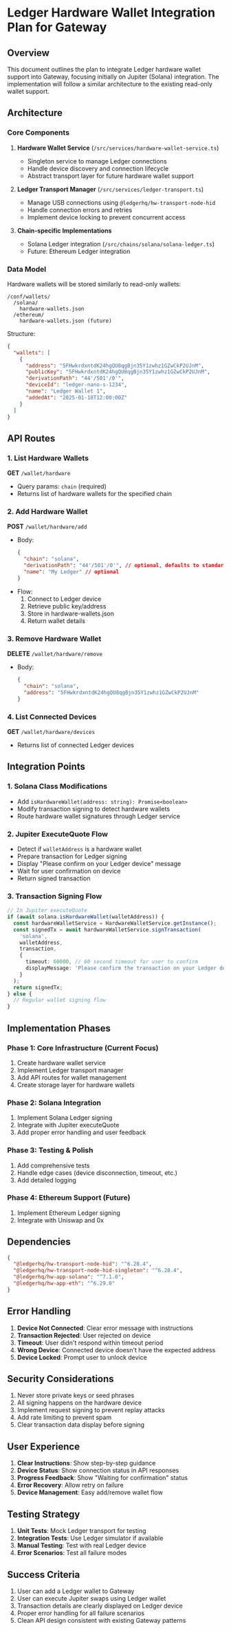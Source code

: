 # Ledger Hardware Wallet Integration Plan for Gateway

## Overview
This document outlines the plan to integrate Ledger hardware wallet support into Gateway, focusing initially on Jupiter (Solana) integration. The implementation will follow a similar architecture to the existing read-only wallet support.

## Architecture

### Core Components

1. **Hardware Wallet Service** (`/src/services/hardware-wallet-service.ts`)
   - Singleton service to manage Ledger connections
   - Handle device discovery and connection lifecycle
   - Abstract transport layer for future hardware wallet support

2. **Ledger Transport Manager** (`/src/services/ledger-transport.ts`)
   - Manage USB connections using `@ledgerhq/hw-transport-node-hid`
   - Handle connection errors and retries
   - Implement device locking to prevent concurrent access

3. **Chain-specific Implementations**
   - Solana Ledger integration (`/src/chains/solana/solana-ledger.ts`)
   - Future: Ethereum Ledger integration

### Data Model

Hardware wallets will be stored similarly to read-only wallets:
```
/conf/wallets/
  /solana/
    hardware-wallets.json
  /ethereum/
    hardware-wallets.json (future)
```

Structure:
```json
{
  "wallets": [
    {
      "address": "5FHwkrdxntdK24hgQU8qgBjn35Y1zwhz1GZwCkP2UJnM",
      "publicKey": "5FHwkrdxntdK24hgQU8qgBjn35Y1zwhz1GZwCkP2UJnM",
      "derivationPath": "44'/501'/0'",
      "deviceId": "ledger-nano-s-1234",
      "name": "Ledger Wallet 1",
      "addedAt": "2025-01-10T12:00:00Z"
    }
  ]
}
```

## API Routes

### 1. List Hardware Wallets
**GET** `/wallet/hardware`
- Query params: `chain` (required)
- Returns list of hardware wallets for the specified chain

### 2. Add Hardware Wallet
**POST** `/wallet/hardware/add`
- Body:
  ```json
  {
    "chain": "solana",
    "derivationPath": "44'/501'/0'", // optional, defaults to standard path
    "name": "My Ledger" // optional
  }
  ```
- Flow:
  1. Connect to Ledger device
  2. Retrieve public key/address
  3. Store in hardware-wallets.json
  4. Return wallet details

### 3. Remove Hardware Wallet
**DELETE** `/wallet/hardware/remove`
- Body:
  ```json
  {
    "chain": "solana",
    "address": "5FHwkrdxntdK24hgQU8qgBjn35Y1zwhz1GZwCkP2UJnM"
  }
  ```

### 4. List Connected Devices
**GET** `/wallet/hardware/devices`
- Returns list of connected Ledger devices

## Integration Points

### 1. Solana Class Modifications
- Add `isHardwareWallet(address: string): Promise<boolean>`
- Modify transaction signing to detect hardware wallets
- Route hardware wallet signatures through Ledger service

### 2. Jupiter ExecuteQuote Flow
- Detect if `walletAddress` is a hardware wallet
- Prepare transaction for Ledger signing
- Display "Please confirm on your Ledger device" message
- Wait for user confirmation on device
- Return signed transaction

### 3. Transaction Signing Flow
```typescript
// In Jupiter executeQuote
if (await solana.isHardwareWallet(walletAddress)) {
  const hardwareWalletService = HardwareWalletService.getInstance();
  const signedTx = await hardwareWalletService.signTransaction(
    'solana',
    walletAddress,
    transaction,
    {
      timeout: 60000, // 60 second timeout for user to confirm
      displayMessage: 'Please confirm the transaction on your Ledger device'
    }
  );
  return signedTx;
} else {
  // Regular wallet signing flow
}
```

## Implementation Phases

### Phase 1: Core Infrastructure (Current Focus)
1. Create hardware wallet service
2. Implement Ledger transport manager
3. Add API routes for wallet management
4. Create storage layer for hardware wallets

### Phase 2: Solana Integration
1. Implement Solana Ledger signing
2. Integrate with Jupiter executeQuote
3. Add proper error handling and user feedback

### Phase 3: Testing & Polish
1. Add comprehensive tests
2. Handle edge cases (device disconnection, timeout, etc.)
3. Add detailed logging

### Phase 4: Ethereum Support (Future)
1. Implement Ethereum Ledger signing
2. Integrate with Uniswap and 0x

## Dependencies

```json
{
  "@ledgerhq/hw-transport-node-hid": "^6.28.4",
  "@ledgerhq/hw-transport-node-hid-singleton": "^6.28.4",
  "@ledgerhq/hw-app-solana": "^7.1.0",
  "@ledgerhq/hw-app-eth": "^6.29.0"
}
```

## Error Handling

1. **Device Not Connected**: Clear error message with instructions
2. **Transaction Rejected**: User rejected on device
3. **Timeout**: User didn't respond within timeout period
4. **Wrong Device**: Connected device doesn't have the expected address
5. **Device Locked**: Prompt user to unlock device

## Security Considerations

1. Never store private keys or seed phrases
2. All signing happens on the hardware device
3. Implement request signing to prevent replay attacks
4. Add rate limiting to prevent spam
5. Clear transaction data display before signing

## User Experience

1. **Clear Instructions**: Show step-by-step guidance
2. **Device Status**: Show connection status in API responses
3. **Progress Feedback**: Show "Waiting for confirmation" status
4. **Error Recovery**: Allow retry on failure
5. **Device Management**: Easy add/remove wallet flow

## Testing Strategy

1. **Unit Tests**: Mock Ledger transport for testing
2. **Integration Tests**: Use Ledger simulator if available
3. **Manual Testing**: Test with real Ledger device
4. **Error Scenarios**: Test all failure modes

## Success Criteria

1. User can add a Ledger wallet to Gateway
2. User can execute Jupiter swaps using Ledger wallet
3. Transaction details are clearly displayed on Ledger device
4. Proper error handling for all failure scenarios
5. Clean API design consistent with existing Gateway patterns